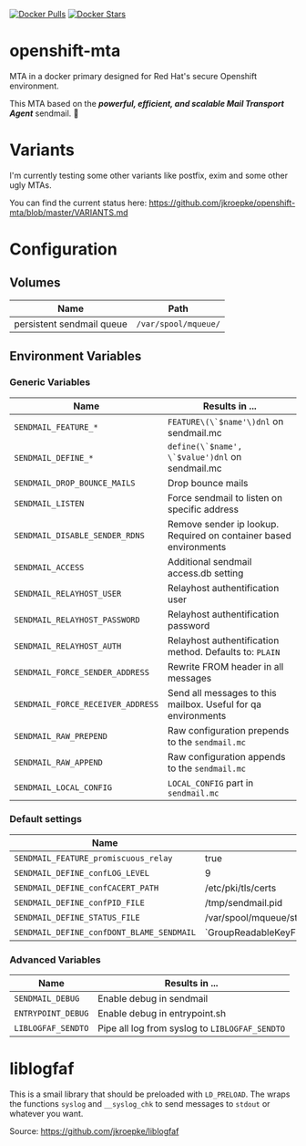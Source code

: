 [![Docker Pulls](https://img.shields.io/docker/pulls/jkroepke/openshift-mta.svg)](https://hub.docker.com/r/jkroepke/openshift-mta/) [![Docker Stars](https://img.shields.io/docker/stars/jkroepke/openshift-mta.svg)](https://hub.docker.com/r/jkroepke/openshift-mta/)

# openshift-mta
MTA in a docker primary designed for Red Hat's secure Openshift environment.

This MTA based on the __*powerful, efficient, and scalable Mail Transport Agent*__ sendmail. 🎉

# Variants
I'm currently testing some other variants like postfix, exim and some other ugly MTAs.

You can find the current status here: https://github.com/jkroepke/openshift-mta/blob/master/VARIANTS.md

# Configuration

## Volumes
| Name | Path |
| ---- | ----- |
| persistent sendmail queue | `/var/spool/mqueue/`

## Environment Variables

### Generic Variables

| Name | Results in ... |
| ---- | ----- |
| `SENDMAIL_FEATURE_*` | ``FEATURE\(\`$name'\)dnl`` on sendmail.mc |
| `SENDMAIL_DEFINE_*` | ``define(\`$name', \`$value')dnl`` on sendmail.mc |
| `SENDMAIL_DROP_BOUNCE_MAILS` | Drop bounce mails |
| `SENDMAIL_LISTEN` | Force sendmail to listen on specific address |
| `SENDMAIL_DISABLE_SENDER_RDNS` | Remove sender ip lookup. Required on container based environments |
| `SENDMAIL_ACCESS` | Additional sendmail access.db setting |
| `SENDMAIL_RELAYHOST_USER` | Relayhost authentification user |
| `SENDMAIL_RELAYHOST_PASSWORD` | Relayhost authentification password |
| `SENDMAIL_RELAYHOST_AUTH` | Relayhost authentification method. Defaults to: `PLAIN` |
| `SENDMAIL_FORCE_SENDER_ADDRESS` | Rewrite FROM header in all messages  |
| `SENDMAIL_FORCE_RECEIVER_ADDRESS` | Send all messages to this mailbox. Useful for qa environments |
| `SENDMAIL_RAW_PREPEND` | Raw configuration prepends to the `sendmail.mc` |
| `SENDMAIL_RAW_APPEND` | Raw configuration appends to the `sendmail.mc` |
| `SENDMAIL_LOCAL_CONFIG` | `LOCAL_CONFIG` part in `sendmail.mc` |

### Default settings
| Name | Value |
| ---- | ----- |
| `SENDMAIL_FEATURE_promiscuous_relay` | true |
| `SENDMAIL_DEFINE_confLOG_LEVEL` | 9 |
| `SENDMAIL_DEFINE_confCACERT_PATH` | /etc/pki/tls/certs |
| `SENDMAIL_DEFINE_confPID_FILE` | /tmp/sendmail.pid |
| `SENDMAIL_DEFINE_STATUS_FILE` | /var/spool/mqueue/statistics |
| `SENDMAIL_DEFINE_confDONT_BLAME_SENDMAIL` | `GroupReadableKeyFile,GroupWritableDirPathSafe' |


### Advanced Variables

| Name | Results in ... |
| ---- | ----- |
| `SENDMAIL_DEBUG` | Enable debug in sendmail |
| `ENTRYPOINT_DEBUG` | Enable debug in entrypoint.sh |
| `LIBLOGFAF_SENDTO` | Pipe all log from syslog to `LIBLOGFAF_SENDTO` |

# liblogfaf
This is a smail library that should be preloaded with `LD_PRELOAD`. The wraps the functions `syslog` and `__syslog_chk` to
send messages to `stdout` or whatever you want.

Source: https://github.com/jkroepke/liblogfaf